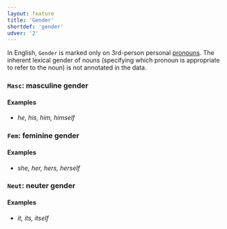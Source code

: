 ```yaml
---
layout: feature
title: 'Gender'
shortdef: 'gender'
udver: '2'
---
```


In English, `Gender` is marked only on 3rd-person personal [pronouns](en-pos/PRON).
The inherent lexical gender of nouns (specifying which pronoun is appropriate to
refer to the noun) is not annotated in the data.

### <a name="Masc">`Masc`</a>: masculine gender

#### Examples

* _he, his, him, himself_

### <a name="Fem">`Fem`</a>: feminine gender

#### Examples

* _she, her, hers, herself_

### <a name="Neut">`Neut`</a>: neuter gender

#### Examples

* _it, its, itself_

<!-- Interlanguage links updated St lis 3 20:58:21 CET 2021 -->
